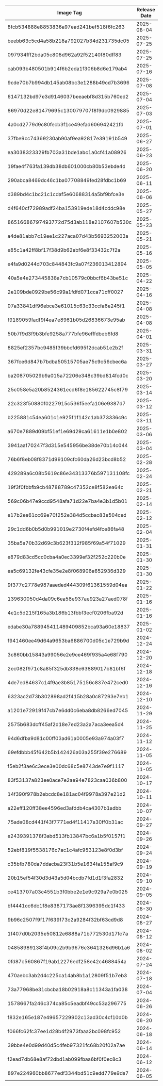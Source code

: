 | Image Tag                                | Release Date |
| ---------------------------------------- | ------------ |
| 8fcb534888e8853836a97ead241bef518f6fc263 | 2025-08-04   |
| beebb63c5cd4a58b218a792027b34d231735dc05 | 2025-07-25   |
| 097934fff2bda05c808d962a92f52140f80dff83 | 2025-07-25   |
| cab093b480501b914f6b2eda1f306b8d6e179ab4 | 2025-07-16   |
| 9cde70b7b994db145ab08bc3e1288b49cd7b3696 | 2025-07-08   |
| 6147132bd97e3d9146037beeaebf8d315b760ed2 | 2025-07-04   |
| 86970d22e81479695c130079707f8f9dc0929885 | 2025-07-03   |
| 4a0cd2779d9c80fecb3f1ce49efad606942421fd | 2025-07-01   |
| 37fbe9cc74369230ab90af9ea92817e39191b549 | 2025-06-27   |
| ea3038323329fb703a31bde1abc1a0cf41a08926 | 2025-06-23   |
| 19fae4f763fa139db38db601000cb80b53ebde4d | 2025-06-20   |
| 290abca8469dc46c1ba07708849fed28fdbc1b69 | 2025-06-11   |
| d389bd4c1bc21c1cdaf5e60688314a5bf9bfce3e | 2025-06-06   |
| d4f640cf72989adf24ba153919ede18d4cddc98e | 2025-05-27   |
| 86516686797493772d75d3ab118e2107607b530c | 2025-05-23   |
| a4de81abb7c19ee1c227aca07d43b5693252003a | 2025-05-21   |
| e85c1a42ff8bf17f38d9b62abf6e8f33432c7f2a | 2025-05-16   |
| e4fa9d0244d703c844843fc9a07f236013412894 | 2025-05-05   |
| 40a5e4e273445838a7cb10579c0bbcf6b43be51c | 2025-04-22   |
| 2e109bde0929be56c99a1fdfd071cca71cff0027 | 2025-04-16   |
| 07a33841df96ebce3e61015c63c33ccfa6e245f1 | 2025-04-08   |
| f9189059fadf9f4ea7e8961b05d26836673e95ab | 2025-04-08   |
| 50b7f9d3f9b3bfe9258a777bfe96efffdbeb6fd8 | 2025-04-01   |
| 8825ef2357bc9485f39bbcfd695f2dcab51e2b2f | 2025-03-31   |
| 367fce6d847b7bdba50515705ae75c9c56cbec6a | 2025-03-27   |
| ba208705029b9a015a72206e348c39bd814fcd0c | 2025-03-20   |
| 25c058e5a20b8524361ecd6f8e185622745c8f79 | 2025-03-14   |
| 22c323f50880f0227915c536f5eefa106e9387d7 | 2025-03-12   |
| b225881c54ea601c1e925f1f142c1ab373336c9c | 2025-03-11   |
| a670e7889d09bf51ef1e69d29ca61611e1b0e802 | 2025-03-06   |
| 3941aaf70247f3d315e545956be38de70b14c044 | 2025-03-04   |
| 76b6f8eb08f8371d99109cfc60da26d23bcd8b52 | 2025-02-28   |
| 429289a6c08b5619c86e34313376b597131108fc | 2025-02-24   |
| 19f3f0fbbfb9cb48788789c47352ce8f582ea64c | 2025-02-21   |
| 569c06b47e9ccd9548afa71d22e7ba4e3b1d5b01 | 2025-02-14   |
| e17b2ea61cc69e70f252e384d5ccbac83e504ced | 2025-02-12   |
| 29c1dd6b0b5d0b991019e2730f4efd4fce86fa48 | 2025-02-04   |
| 35ba5a70b32d69c3b623f312f985f69a54f71029 | 2025-01-31   |
| e879d83cd5cc0cba4a0ec3399ef32f252c220b0e | 2025-01-30   |
| ea5c69132fe43cfe35e2e8f068906a652936d329 | 2025-01-30   |
| 9f377c2778e987aaeded444309f61361559d04ea | 2025-01-22   |
| 139630050d4da09c6ea58e937ae923a27aed078f | 2025-01-16   |
| 4e1c5d215f165a3b186b13fbbf3ecf0206fba92d | 2025-01-16   |
| edabe30a788945411489409852bca93a60e18837 | 2025-01-02   |
| f941460ee49d64a9653ba6886700d05c1e729b9d | 2024-12-24   |
| 3c860bb15843a99056e2e9ce469f935a4e68f790 | 2024-12-20   |
| 2ec082f971c8a85f325db338e63889017b81bf6f | 2024-12-18   |
| 4de7ed84637c14f9ae3b85175156c837e472ced0 | 2024-12-16   |
| 6323ac2d73b302898ad2f415b28a0c87293e7eb1 | 2024-12-10   |
| a1201e72919f47cb7e6dd0c6eba8db8266ed7045 | 2024-11-29   |
| 2575b683dcff45af2d18e7ed23a2a7aca3eea5d4 | 2024-11-25   |
| 94d6dfba9d81c00ff03ad61a0005e93a974a03f7 | 2024-11-12   |
| 69efdbbb45f642b5b142426a03a255f39e276689 | 2024-11-05   |
| f5eb2f3ae6c3ece3e00dc68c5e8743de7e9f1117 | 2024-11-05   |
| 83f53137a823ee0ace7e2ae94e7823caa036b800 | 2024-10-17   |
| 14f390f978b2ebcdc8e181ac04f9978a397e21d2 | 2024-10-11   |
| a22eff120ff38ee4596ed3afddb4ca4307b1adbb | 2024-10-07   |
| 75ade08cd441f43f7771ed4f11417a30ff0b31ac | 2024-09-27   |
| e2439391378f3abd513fb13847bc6a1b5f0157f1 | 2024-09-26   |
| 52ebf819f5538176c7ac1c4afc953123e8f0d3bf | 2024-09-24   |
| c35bfb780da7ddacba23f31b5e1634fa155af9c9 | 2024-09-19   |
| 20b15ef54f30d3d43a5d04bcdb7fd1d1f3fa2832 | 2024-09-10   |
| ce413707a03c4551b3f0bbe2e1e9c929a7e0b025 | 2024-09-05   |
| bf4441cc6dc1f8e8387173ae8f1396395dc1f433 | 2024-08-30   |
| 9b96c2507f9f17f639f73c2a9284f32bf63cd9d8 | 2024-08-27   |
| 1f407d0b2035e50812e6888a71b772530d17fc7a | 2024-08-12   |
| 04858989138f4b09c2b9b9676e3641326d96b1a6 | 2024-08-02   |
| 0fd87c560867f19ab12276edf258e42c4688454a | 2024-07-24   |
| 470aebc3ab2d4c225ca14ab8b1a12809f51b7eb3 | 2024-07-18   |
| 73a77968be31cbcba18b02918a8c11343a1fa038 | 2024-07-04   |
| 1578667fa246c374ca85c5eadbf49cc53a296775 | 2024-06-26   |
| f832e165e187e49657229902c13ad30c4cf10d0b | 2024-06-20   |
| f066fc62fc37ee1d28b4f2973faaa2bc098fc952 | 2024-06-18   |
| 39bbe4e0d99d40d5c4feb97321fc68b20f02a7ae | 2024-06-14   |
| f2ead7db68e8af72dbd1ab099fbaa6bf0f0ec8c3 | 2024-06-12   |
| 897e224960bb8677edf3344bd51c9edd779e9da7 | 2024-06-05   |
